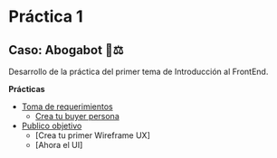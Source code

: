 # Práctica 1 

## Caso: Abogabot 🤖⚖️

Desarrollo de la práctica del primer tema de Introducción al FrontEnd.

**Prácticas**
- [Toma de requerimientos](./Requerimientos.md)
    - [Crea tu buyer persona](./Buyer_persona.pdf)
- [Publico objetivo](./Publico_objetivo.pdf)
  - [Crea tu primer Wireframe UX]
  - [Ahora el UI]
